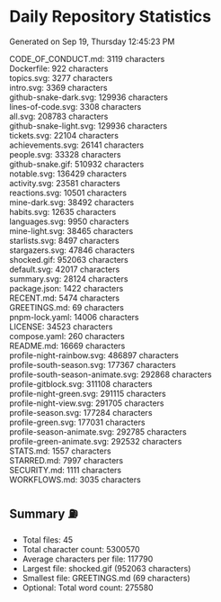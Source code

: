 # Daily Repository Statistics
Generated on Sep 19, Thursday 12:45:23 PM  

CODE_OF_CONDUCT.md: 3119 characters  
Dockerfile: 922 characters  
topics.svg: 3277 characters  
intro.svg: 3369 characters  
github-snake-dark.svg: 129936 characters  
lines-of-code.svg: 3308 characters  
all.svg: 208783 characters  
github-snake-light.svg: 129936 characters  
tickets.svg: 22104 characters  
achievements.svg: 26141 characters  
people.svg: 33328 characters  
github-snake.gif: 510932 characters  
notable.svg: 136429 characters  
activity.svg: 23581 characters  
reactions.svg: 10501 characters  
mine-dark.svg: 38492 characters  
habits.svg: 12635 characters  
languages.svg: 9950 characters  
mine-light.svg: 38465 characters  
starlists.svg: 8497 characters  
stargazers.svg: 47846 characters  
shocked.gif: 952063 characters  
default.svg: 42017 characters  
summary.svg: 28124 characters  
package.json: 1422 characters  
RECENT.md: 5474 characters  
GREETINGS.md: 69 characters  
pnpm-lock.yaml: 14006 characters  
LICENSE: 34523 characters  
compose.yaml: 260 characters  
README.md: 16669 characters  
profile-night-rainbow.svg: 486897 characters  
profile-south-season.svg: 177367 characters  
profile-south-season-animate.svg: 292868 characters  
profile-gitblock.svg: 311108 characters  
profile-night-green.svg: 291115 characters  
profile-night-view.svg: 291705 characters  
profile-season.svg: 177284 characters  
profile-green.svg: 177031 characters  
profile-season-animate.svg: 292785 characters  
profile-green-animate.svg: 292532 characters  
STATS.md: 1557 characters  
STARRED.md: 7997 characters  
SECURITY.md: 1111 characters  
WORKFLOWS.md: 3035 characters  

## Summary ⛽  
- Total files: 45  
- Total character count: 5300570  
- Average characters per file: 117790  
- Largest file: shocked.gif (952063 characters)  
- Smallest file: GREETINGS.md (69 characters)  
- Optional: Total word count: 275580  
